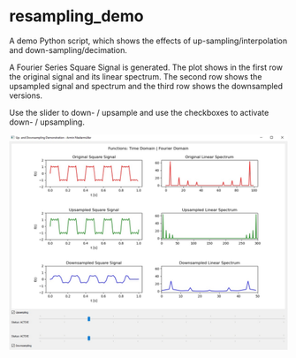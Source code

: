 # resampling_demo
A demo Python script, which shows the effects of up-sampling/interpolation and down-sampling/decimation.

A Fourier Series Square Signal is generated.
The plot shows in the first row the original signal and its linear spectrum.
The second row shows the upsampled signal and spectrum and the third row shows the downsampled versions.

Use the slider to down- / upsample and use the checkboxes to activate down- / upsampling.



![](images/screenshot.jpg)
